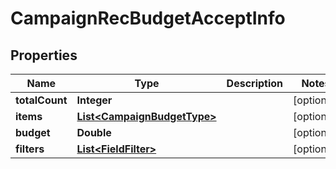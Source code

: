 

# CampaignRecBudgetAcceptInfo


## Properties

Name | Type | Description | Notes
------------ | ------------- | ------------- | -------------
**totalCount** | **Integer** |  |  [optional]
**items** | [**List&lt;CampaignBudgetType&gt;**](CampaignBudgetType.md) |  |  [optional]
**budget** | **Double** |  |  [optional]
**filters** | [**List&lt;FieldFilter&gt;**](FieldFilter.md) |  |  [optional]



